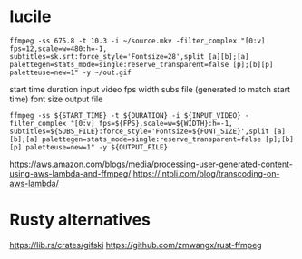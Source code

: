 # lucile

```
ffmpeg -ss 675.8 -t 10.3 -i ~/source.mkv -filter_complex "[0:v] fps=12,scale=w=480:h=-1, subtitles=sk.srt:force_style='Fontsize=28',split [a][b];[a] palettegen=stats_mode=single:reserve_transparent=false [p];[b][p] paletteuse=new=1" -y ~/out.gif
```

start time
duration
input video
fps
width
subs file (generated to match start time)
font size
output file
```
ffmpeg -ss ${START_TIME} -t ${DURATION} -i ${INPUT_VIDEO} -filter_complex "[0:v] fps=${FPS},scale=w=${WIDTH}:h=-1, subtitles=${SUBS_FILE}:force_style='Fontsize=${FONT_SIZE}',split [a][b];[a] palettegen=stats_mode=single:reserve_transparent=false [p];[b][p] paletteuse=new=1" -y ${OUTPUT_FILE}
```

https://aws.amazon.com/blogs/media/processing-user-generated-content-using-aws-lambda-and-ffmpeg/
https://intoli.com/blog/transcoding-on-aws-lambda/


# Rusty alternatives
https://lib.rs/crates/gifski
https://github.com/zmwangx/rust-ffmpeg